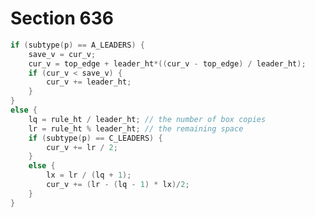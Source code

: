 # Section 636

```c << Let |cur_v| be the position of the first box, and set |leader_ht + lx| to the spacing between corresponding parts of boxes >>=
if (subtype(p) == A_LEADERS) {
    save_v = cur_v;
    cur_v = top_edge + leader_ht*((cur_v - top_edge) / leader_ht);
    if (cur_v < save_v) {
        cur_v += leader_ht;
    }
}
else {
    lq = rule_ht / leader_ht; // the number of box copies
    lr = rule_ht % leader_ht; // the remaining space
    if (subtype(p) == C_LEADERS) {
        cur_v += lr / 2;
    }
    else {
        lx = lr / (lq + 1);
        cur_v += (lr - (lq - 1) * lx)/2;
    }
}
```
